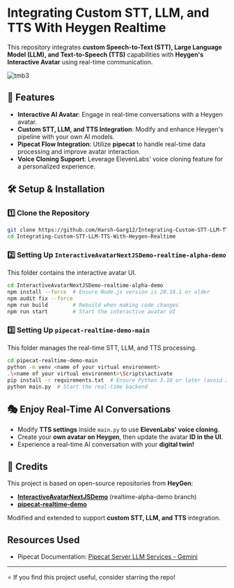 # Integrating Custom STT, LLM, and TTS With Heygen Realtime

This repository integrates **custom Speech-to-Text (STT), Large Language Model (LLM), and Text-to-Speech (TTS)** capabilities with **Heygen's Interactive Avatar** using real-time communication.

![tmb3](https://github.com/user-attachments/assets/4d5a29db-f867-48c4-a9ec-82b9387c7ef9)

## 🚀 Features
- **Interactive AI Avatar**: Engage in real-time conversations with a Heygen avatar.
- **Custom STT, LLM, and TTS Integration**: Modify and enhance Heygen's pipeline with your own AI models.
- **Pipecat Flow Integration**: Utilize **pipecat** to handle real-time data processing and improve avatar interaction.
- **Voice Cloning Support**: Leverage ElevenLabs' voice cloning feature for a personalized experience.

## 🛠️ Setup & Installation

### 1️⃣ Clone the Repository
```bash
git clone https://github.com/Harsh-Garg12/Integrating-Custom-STT-LLM-TTS-With-Heygen-Realtime.git
cd Integrating-Custom-STT-LLM-TTS-With-Heygen-Realtime
```

### 2️⃣ Setting Up `InteractiveAvatarNextJSDemo-realtime-alpha-demo`
This folder contains the interactive avatar UI. 
```bash
cd InteractiveAvatarNextJSDemo-realtime-alpha-demo
npm install --force  # Ensure Node.js version is 20.18.1 or older
npm audit fix --force
npm run build        # Rebuild when making code changes
npm run start        # Start the interactive avatar UI
```

### 3️⃣ Setting Up `pipecat-realtime-demo-main`
This folder manages the real-time STT, LLM, and TTS processing.
```bash
cd pipecat-realtime-demo-main
python -m venv <name of your virtual environment>
.\<name of your virtual environment>\Scripts\activate
pip install -r requirements.txt  # Ensure Python 3.10 or later (avoid 3.13 due to compatibility issues)
python main.py  # Start the real-time backend
```

## 🎭 Enjoy Real-Time AI Conversations
- Modify **TTS settings** inside `main.py` to use **ElevenLabs' voice cloning**.
- Create your **own avatar on Heygen**, then update the avatar **ID in the UI**.
- Experience a real-time AI conversation with your **digital twin!**

## 📝 Credits
This project is based on open-source repositories from **HeyGen**:
- **[InteractiveAvatarNextJSDemo](https://github.com/HeyGen-Official/InteractiveAvatarNextJSDemo)** (realtime-alpha-demo branch)
- **[pipecat-realtime-demo](https://github.com/HeyGen-Official/pipecat-realtime-demo)**

Modified and extended to support **custom STT, LLM, and TTS** integration.

## Resources Used
- Pipecat Documentation: [Pipecat Server LLM Services - Gemini](https://docs.pipecat.ai/server/services/llm/gemini)

---
⭐ If you find this project useful, consider starring the repo!
